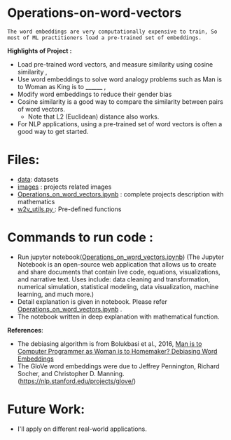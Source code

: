 # Operations-on-word-vectors

`
The word embeddings are very computationally expensive to train, So most of ML practitioners load a pre-trained set of embeddings. `

**Highlights of Project :**

- Load pre-trained word vectors, and measure similarity using cosine similarity , 
- Use word embeddings to solve word analogy problems such as Man is to Woman as King is to ______ , 
- Modify word embeddings to reduce their gender bias 
- Cosine similarity is a good way to compare the similarity between pairs of word vectors.
    - Note that L2 (Euclidean) distance also works.
- For NLP applications, using a pre-trained set of word vectors is often a good way to get started.

# Files:
- [data](data): datasets
- [images](images) : projects related images
- [Operations_on_word_vectors.ipynb](Operations_on_word_vectors.ipynb) : complete projects description with mathematics
- [w2v_utils.py ](w2v_utils.py ) : Pre-defined functions

# Commands to run code :

- Run jupyter notebook([Operations_on_word_vectors.ipynb](Operations_on_word_vectors.ipynb)) 
(The Jupyter Notebook is an open-source web application that allows us to create and share documents that contain live code, equations, visualizations,
and narrative text. Uses include: data cleaning and transformation, numerical simulation, statistical modeling, data visualization, machine learning, and much more.)
- Detail explanation is given in notebook. Please refer [Operations_on_word_vectors.ipynb](Operations_on_word_vectors.ipynb) .
- The notebook written in deep explanation with mathematical function.

**References**:
- The debiasing algorithm is from Bolukbasi et al., 2016, [Man is to Computer Programmer as Woman is to
Homemaker? Debiasing Word Embeddings](https://papers.nips.cc/paper/6228-man-is-to-computer-programmer-as-woman-is-to-homemaker-debiasing-word-embeddings.pdf)
- The GloVe word embeddings were due to Jeffrey Pennington, Richard Socher, and Christopher D. Manning. (https://nlp.stanford.edu/projects/glove/)

# Future Work:
- I'll apply on different real-world applications.
